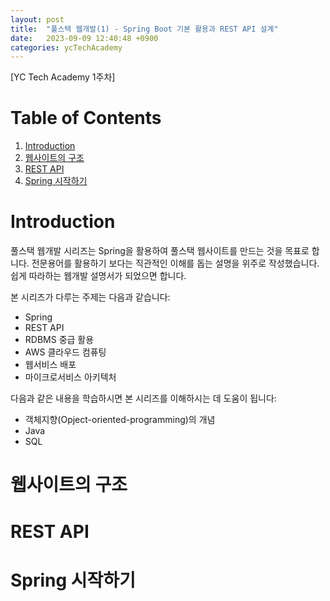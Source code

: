 ```yaml
---
layout: post
title:  "풀스택 웹개발(1) - Spring Boot 기본 활용과 REST API 설계"
date:   2023-09-09 12:40:48 +0900
categories: ycTechAcademy
---
```


[YC Tech Academy 1주차]

# Table of Contents
1. [Introduction](#introduction)
2. [웹사이트의 구조](#웹사이트의-구조)
3. [REST API](#rest-api)
4. [Spring 시작하기](#spring-시작하기)

# Introduction
풀스택 웹개발 시리즈는 Spring을 활용하여 풀스택 웹사이트를 만드는 것을 목표로 합니다.
전문용어를 활용하기 보다는 직관적인 이해를 돕는 설명을 위주로 작성했습니다.
쉽게 따라하는 웹개발 설명서가 되었으면 합니다.

본 시리즈가 다루는 주제는 다음과 같습니다:
- Spring
- REST API
- RDBMS 중급 활용
- AWS 클라우드 컴퓨팅
- 웹서비스 배포
- 마이크로서비스 아키텍처

다음과 같은 내용을 학습하시면 본 시리즈를 이해하시는 데 도움이 됩니다:
- 객체지향(Opject-oriented-programming)의 개념
- Java
- SQL


# 웹사이트의 구조

# REST API

# Spring 시작하기
